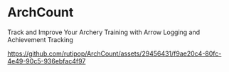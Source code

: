 # ArchCount
Track and Improve Your Archery Training with Arrow Logging and Achievement Tracking


https://github.com/rutipop/ArchCount/assets/29456431/f9ae20c4-80fc-4e49-90c5-936ebfac4f97

